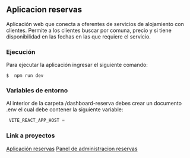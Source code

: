 
## Aplicacion reservas
Aplicación web que conecta a oferentes de servicios de alojamiento con clientes. Permite a los clientes buscar por comuna, precio y si tiene disponibilidad en las fechas en las que requiere el servicio.

### Ejecución
Para ejecutar la aplicación ingresar el siguiente comando:

`$  npm run dev`

### Variables de entorno
Al interior de la carpeta /dashboard-reserva debes crear un documento .env el cual debe contener la siguiente variable:
```javascript
 VITE_REACT_APP_HOST =

```

### Link a proyectos
[Aplicación reservas](https://frontend-reservas.vercel.app/)
[Panel de administracion reservas](https://dashboard-reserva.vercel.app/)
